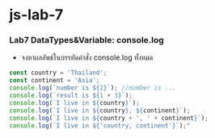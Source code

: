 # js-lab-7
### Lab7 DataTypes&Variable: console.log
- จงหาผลลัพธ์ในบรรทัดคำสั่ง console.log ทั้งหมด

``` JavaScript
const country = 'Thailand';
const continent = 'Asia';
console.log(`number is ${2}`); //number is ...
console.log(`result is ${1 + 3}`);
console.log(`I live in ${country}`);
console.log(`I live in ${country}, ${continent}`);
console.log(`I live in ${country + ', ' + continent}`);
console.log(`I live in ${'country, continent'}`);"
```
